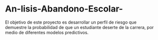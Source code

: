 # An-lisis-Abandono-Escolar-
El objetivo de este proyecto es desarrollar un perfil de riesgo que demuestre la probabilidad de que un estudiante deserte de la carrera, por medio de diferentes modelos predictivos. 
